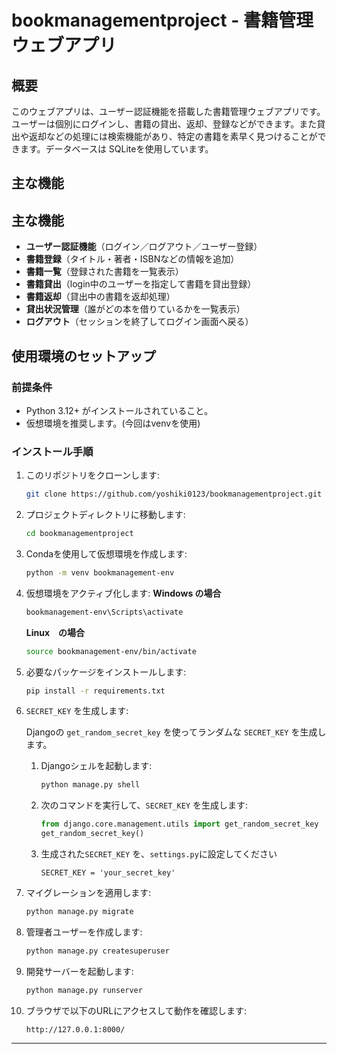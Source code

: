# bookmanagementproject - 書籍管理ウェブアプリ
## 概要
このウェブアプリは、ユーザー認証機能を搭載した書籍管理ウェブアプリです。ユーザーは個別にログインし、書籍の貸出、返却、登録などができます。また貸出や返却などの処理には検索機能があり、特定の書籍を素早く見つけることができます。データベースは SQLiteを使用しています。
## 主な機能
## 主な機能
- **ユーザー認証機能**（ログイン／ログアウト／ユーザー登録）
- **書籍登録**（タイトル・著者・ISBNなどの情報を追加）
- **書籍一覧**（登録された書籍を一覧表示）
- **書籍貸出**（login中のユーザーを指定して書籍を貸出登録）
- **書籍返却**（貸出中の書籍を返却処理）
- **貸出状況管理**（誰がどの本を借りているかを一覧表示）
- **ログアウト**（セッションを終了してログイン画面へ戻る）

## 使用環境のセットアップ
### 前提条件
- Python 3.12+ がインストールされていること。
- 仮想環境を推奨します。(今回はvenvを使用)
### インストール手順
1. このリポジトリをクローンします:
    ```bash
    git clone https://github.com/yoshiki0123/bookmanagementproject.git
    ```

2. プロジェクトディレクトリに移動します:
    ```bash
    cd bookmanagementproject
    ```

3. Condaを使用して仮想環境を作成します:
    ```bash
    python -m venv bookmanagement-env
    ```

4. 仮想環境をアクティブ化します:
    **Windows の場合**
    ```bash
    bookmanagement-env\Scripts\activate
    ```
    **Linux　の場合**
    ```bash
    source bookmanagement-env/bin/activate
    ```
6. 必要なパッケージをインストールします:
    ```bash
    pip install -r requirements.txt
    ```
7. `SECRET_KEY` を生成します:

    Djangoの `get_random_secret_key` を使ってランダムな `SECRET_KEY` を生成します。

    1. Djangoシェルを起動します:
        ```bash
        python manage.py shell
        ```

    2. 次のコマンドを実行して、`SECRET_KEY` を生成します:
        ```python
        from django.core.management.utils import get_random_secret_key
        get_random_secret_key()
        ```
    3. 生成された`SECRET_KEY` を、`settings.py`に設定してください
       ```
       SECRET_KEY = 'your_secret_key'
       ```
8. マイグレーションを適用します:
    ```bash
    python manage.py migrate
    ```

9. 管理者ユーザーを作成します:
    ```bash
    python manage.py createsuperuser
    ```

10. 開発サーバーを起動します:
    ```bash
    python manage.py runserver
    ```

11. ブラウザで以下のURLにアクセスして動作を確認します:
    ```
    http://127.0.0.1:8000/
    ```

---
